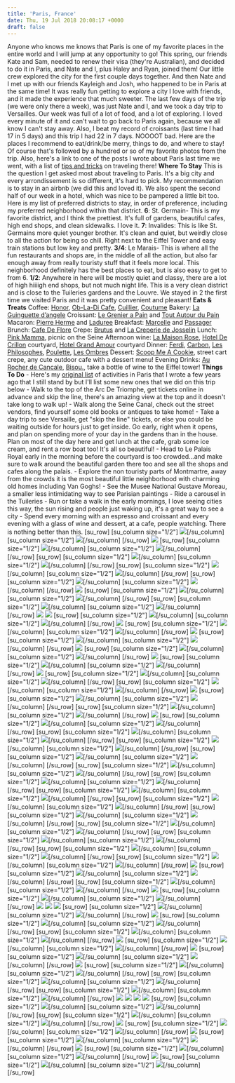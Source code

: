 ```yaml
---
title: 'Paris, France'
date: Thu, 19 Jul 2018 20:08:17 +0000
draft: false
---
```


Anyone who knows me knows that Paris is one of my favorite places in the entire world and I will jump at any opportunity to go! This spring, our friends Kate and Sam, needed to renew their visa (they're Australian), and decided to do it in Paris, and Nate and I, plus Haley and Ryan, joined them! Our little crew explored the city for the first couple days together. And then Nate and I met up with our friends Kayleigh and Josh, who happened to be in Paris at the same time! It was really fun getting to explore a city I love with friends, and it made the experience that much sweeter. The last few days of the trip (we were only there a week), was just Nate and I, and we took a day trip to Versailles. Our week was full of a lot of food, and a lot of exploring. I loved every minute of it and can't wait to go back to Paris again, because we all know I can't stay away. Also, I beat my record of croissants (last time I had 17 in 5 days) and this trip I had 22 in 7 days. NOOOOT bad. Here are the places I recommend to eat/drink/be merry, things to do, and where to stay! Of course that's followed by a hundred or so of my favorite photos from the trip. Also, here's a link to one of the posts I wrote about Paris last time we went, with a list of [tips and tricks](http://jennajuby.com/2017/05/09/paris-part-1/) on traveling there! **Where To Stay** This is the question I get asked most about traveling to Paris. It's a big city and every arrondissement is so different, it's hard to pick. My recommendation is to stay in an airbnb (we did this and loved it). We also spent the second half of our week in a hotel, which was nice to be pampered a little bit too. Here is my list of preferred districts to stay, in order of preference, including my preferred neighborhood within that district. **6**: St. Germain- This is my favorite district, and I think the prettiest. It's full of gardens, beautiful cafes, high end shops, and clean sidewalks. I love it. **7**: Invalides: This is like St. Germains more quiet younger brother. It's clean and quiet, but weirdly close to all the action for being so chill. Right next to the Eiffel Tower and easy train stations but low key and pretty. **3/4**: Le Marais- This is where all the fun restaurants and shops are, in the middle of all the action, but also far enough away from really touristy stuff that it feels more local. This neighborhood definitely has the best places to eat, but is also easy to get to from 6. **1/2**: Anywhere in here will be mostly quiet and classy, there are a lot of high hiiiigh end shops, but not much night life. This is a very clean district and is close to the Tuileries gardens and the Louvre. We stayed in 2 the first time we visited Paris and it was pretty convenient and pleasant! **Eats & Treats** Coffee: [Honor](https://www.instagram.com/honorcafe/), [Ob-La-Di Cafe](https://www.instagram.com/obladicafe/?hl=en), [Cuillier](https://www.instagram.com/cuillierparis/?hl=en), [Coutume](https://www.instagram.com/coutumecafe/?hl=en) Bakery: [La Guinguette d’angele](https://www.instagram.com/laguinguettedangele/?hl=en) Croissant: [Le Grenier a Pain](http://legrenierapain.com/) and [Tout Autour du Pain](https://www.facebook.com/pages/Tout-Autour-du-Pain/927695087302384) Macaron: [Pierre Herme](https://www.instagram.com/pierreherme/?hl=en) and [Laduree](https://www.instagram.com/maisonladuree/?hl=en) Breakfast: [Marcelle](https://www.instagram.com/restaurant_marcelle/?hl=en) and [Passager](https://www.instagram.com/passager_cafe/?hl=en) Brunch: [Cafe De Flore](http://cafedeflore.fr/) Crepe: [Brutus](https://www.instagram.com/brutus_paris/) and [La Creperie de Josselin](https://www.google.com/maps/place/La+Cr%C3%AAperie+de+Josselin/@48.841703,2.3232243,17z/data=!3m1!4b1!4m5!3m4!1s0x47e671cc0a8a9235:0xf280f216bb7c8d28!8m2!3d48.841703!4d2.325413) Lunch: [Pink Mamma](https://www.instagram.com/explore/tags/pinkmamma/), picnic on the Seine Afternoon wine: [La Maison Rose](https://www.instagram.com/explore/locations/125124958207068/la-maison-rose/), [Hotel De Crillon](https://www.instagram.com/rwcrillon/) courtyard, [Hotel Grand Amour](https://www.instagram.com/explore/tags/hotelgrandamour/) courtyard Dinner: [Ferdi](https://www.instagram.com/ferdirestaurant/), [Carbon](https://www.instagram.com/carbon_paris/), [Les Philosophes](https://www.instagram.com/explore/locations/340222/les-philosophes/), [Poulette](https://www.instagram.com/pouletterestaurant/), [Les Ombres](https://www.instagram.com/explore/locations/217214915/les-ombres/) Dessert: [Scoop Me A Cookie](https://www.instagram.com/scoopmeacookie/), street cart crepe, any cute outdoor cafe with a dessert menu! Evening Drinks: [Au Rocher de Cancale](https://www.instagram.com/explore/tags/aurocherdecancale/), [Bisou.](https://www.instagram.com/bar_bisou/), take a bottle of wine to the Eiffel tower! **Things To Do** \- Here's my [original list](http://jennajuby.com/2017/07/12/paris-part-2/) of activities in Paris that I wrote a few years ago that I still stand by but I'll list some new ones that we did on this trip below - Walk to the top of the Arc De Triomphe, get tickets online in advance and skip the line, there's an amazing view at the top and it doesn't take long to walk up! - Walk along the Seine Canal, check out the street vendors, find yourself some old books or antiques to take home! - Take a day trip to see Versaille, get "skip the line" tickets, or else you could be waiting outside for hours just to get inside. Go early, right when it opens, and plan on spending more of your day in the gardens than in the house. Plan on most of the day here and get lunch at the cafe, grab some ice cream, and rent a row boat too! It's all so beautiful! - Head to Le Palais Royal early in the morning before the courtyard is too crowded...and make sure to walk around the beautiful garden there too and see all the shops and cafes along the palais. - Explore the non touristy parts of Montmartre, away from the crowds it is the most beautiful little neighborhood with charming old homes including Van Goghs! - See the Musee National Gustave Moreau, a smaller less intimidating way to see Parisian paintings - Ride a carousel in the Tuileries - Run or take a walk in the early mornings, I love seeing cities this way, the sun rising and people just waking up, it's a great way to see a city - Spend every morning with an espresso and croissant and every evening with a glass of wine and dessert, at a cafe, people watching. There is nothing better than this. \[su\_row\] \[su\_column size="1/2"\] ![](http://jennajuby.com/wp-content/uploads/2018/07/Paris_Blog-1.jpg)\[/su\_column\] \[su\_column size="1/2"\] ![](http://jennajuby.com/wp-content/uploads/2018/07/Paris_Blog-2.jpg)\[/su\_column\] \[/su\_row\] ![](http://jennajuby.com/wp-content/uploads/2018/07/Paris_Blog-4.jpg) \[su\_row\] \[su\_column size="1/2"\] ![](http://jennajuby.com/wp-content/uploads/2018/07/Paris_Blog-3.jpg)\[/su\_column\] \[su\_column size="1/2"\] ![](http://jennajuby.com/wp-content/uploads/2018/07/Paris_Blog-5.jpg)\[/su\_column\] \[/su\_row\] \[su\_row\] \[su\_column size="1/2"\] ![](http://jennajuby.com/wp-content/uploads/2018/07/Paris_Blog-7.jpg)\[/su\_column\] \[su\_column size="1/2"\] ![](http://jennajuby.com/wp-content/uploads/2018/07/Paris_Blog-6.jpg)\[/su\_column\] \[/su\_row\] \[su\_row\] \[su\_column size="1/2"\] ![](http://jennajuby.com/wp-content/uploads/2018/07/Paris_Blog-9.jpg)\[/su\_column\] \[su\_column size="1/2"\] ![](http://jennajuby.com/wp-content/uploads/2018/07/Paris_Blog-11.jpg)\[/su\_column\] \[/su\_row\] \[su\_row\] \[su\_column size="1/2"\] ![](http://jennajuby.com/wp-content/uploads/2018/07/Paris_Blog-8.jpg)\[/su\_column\] \[su\_column size="1/2"\] ![](http://jennajuby.com/wp-content/uploads/2018/07/Paris_Blog-10.jpg)\[/su\_column\] \[/su\_row\] ![](http://jennajuby.com/wp-content/uploads/2018/07/Paris_Blog-12.jpg) \[su\_row\] \[su\_column size="1/2"\] ![](http://jennajuby.com/wp-content/uploads/2018/07/Paris_Blog-13.jpg)\[/su\_column\] \[su\_column size="1/2"\] ![](http://jennajuby.com/wp-content/uploads/2018/07/Paris_Blog-14.jpg)\[/su\_column\] \[/su\_row\] \[su\_row\] \[su\_column size="1/2"\] ![](http://jennajuby.com/wp-content/uploads/2018/07/Paris_Blog-15.jpg)\[/su\_column\] \[su\_column size="1/2"\] ![](http://jennajuby.com/wp-content/uploads/2018/07/Paris_Blog-45.jpg)\[/su\_column\] \[/su\_row\] ![](http://jennajuby.com/wp-content/uploads/2018/07/Paris_Blog-19.jpg) ![](http://jennajuby.com/wp-content/uploads/2018/07/Paris_Blog-18.jpg) \[su\_row\] \[su\_column size="1/2"\] ![](http://jennajuby.com/wp-content/uploads/2018/07/Paris_Blog-16.jpg)\[/su\_column\] \[su\_column size="1/2"\] ![](http://jennajuby.com/wp-content/uploads/2018/07/Paris_Blog-17.jpg)\[/su\_column\] \[/su\_row\] ![](http://jennajuby.com/wp-content/uploads/2018/07/Paris_Blog-20.jpg) \[su\_row\] \[su\_column size="1/2"\] ![](http://jennajuby.com/wp-content/uploads/2018/07/Paris_Blog-21.jpg)\[/su\_column\] \[su\_column size="1/2"\] ![](http://jennajuby.com/wp-content/uploads/2018/07/Paris_Blog-23.jpg)\[/su\_column\] \[/su\_row\] ![](http://jennajuby.com/wp-content/uploads/2018/07/Paris_Blog-22.jpg) \[su\_row\] \[su\_column size="1/2"\] ![](http://jennajuby.com/wp-content/uploads/2018/07/Paris_Blog-25.jpg)\[/su\_column\] \[su\_column size="1/2"\] ![](http://jennajuby.com/wp-content/uploads/2018/07/Paris_Blog-26.jpg)\[/su\_column\] \[/su\_row\] ![](http://jennajuby.com/wp-content/uploads/2018/07/Paris_Blog-27.jpg) \[su\_row\] \[su\_column size="1/2"\] ![](http://jennajuby.com/wp-content/uploads/2018/07/Paris_Blog-58.jpg)\[/su\_column\] \[su\_column size="1/2"\] ![](http://jennajuby.com/wp-content/uploads/2018/07/Paris_Blog-28.jpg)\[/su\_column\] \[/su\_row\] ![](http://jennajuby.com/wp-content/uploads/2018/07/Paris_Blog-35.jpg) \[su\_row\] \[su\_column size="1/2"\] ![](http://jennajuby.com/wp-content/uploads/2018/07/Paris_Blog-29.jpg)\[/su\_column\] \[su\_column size="1/2"\] ![](http://jennajuby.com/wp-content/uploads/2018/07/Paris_Blog-46.jpg)\[/su\_column\] \[/su\_row\] ![](http://jennajuby.com/wp-content/uploads/2018/07/Paris_Blog-33.jpg) \[su\_row\] \[su\_column size="1/2"\] ![](http://jennajuby.com/wp-content/uploads/2018/07/Paris_Blog-31.jpg)\[/su\_column\] \[su\_column size="1/2"\] ![](http://jennajuby.com/wp-content/uploads/2018/07/Paris_Blog-30.jpg)\[/su\_column\] \[/su\_row\] \[su\_row\] \[su\_column size="1/2"\] ![](http://jennajuby.com/wp-content/uploads/2018/07/Paris_Blog-32.jpg)\[/su\_column\] \[su\_column size="1/2"\] ![](http://jennajuby.com/wp-content/uploads/2018/07/Paris_Blog-34.jpg)\[/su\_column\] \[/su\_row\] ![](http://jennajuby.com/wp-content/uploads/2018/07/Paris_Blog-88.jpg) \[su\_row\] \[su\_column size="1/2"\] ![](http://jennajuby.com/wp-content/uploads/2018/07/Paris_Blog-38.jpg)\[/su\_column\] \[su\_column size="1/2"\] ![](http://jennajuby.com/wp-content/uploads/2018/07/Paris_Blog-39.jpg)\[/su\_column\] \[/su\_row\] \[su\_row\] \[su\_column size="1/2"\] ![](http://jennajuby.com/wp-content/uploads/2018/07/Paris_Blog-42.jpg)\[/su\_column\] \[su\_column size="1/2"\] ![](http://jennajuby.com/wp-content/uploads/2018/07/Paris_Blog-40.jpg)\[/su\_column\] \[/su\_row\] ![](http://jennajuby.com/wp-content/uploads/2018/07/Paris_Blog-41.jpg) \[su\_row\] \[su\_column size="1/2"\] ![](http://jennajuby.com/wp-content/uploads/2018/07/Paris_Blog-36.jpg)\[/su\_column\] \[su\_column size="1/2"\] ![](http://jennajuby.com/wp-content/uploads/2018/07/Paris_Blog-43.jpg)\[/su\_column\] \[/su\_row\] \[su\_row\] \[su\_column size="1/2"\] ![](http://jennajuby.com/wp-content/uploads/2018/07/Paris_Blog-44.jpg)\[/su\_column\] \[su\_column size="1/2"\] ![](http://jennajuby.com/wp-content/uploads/2018/07/Paris_Blog-124.jpg)\[/su\_column\] \[/su\_row\] \[su\_row\] \[su\_column size="1/2"\] ![](http://jennajuby.com/wp-content/uploads/2018/07/Paris_Blog-47.jpg)\[/su\_column\] \[su\_column size="1/2"\] ![](http://jennajuby.com/wp-content/uploads/2018/07/Paris_Blog-48.jpg)\[/su\_column\] \[/su\_row\] \[su\_row\] \[su\_column size="1/2"\] ![](http://jennajuby.com/wp-content/uploads/2018/07/Paris_Blog-50.jpg)\[/su\_column\] \[su\_column size="1/2"\] ![](http://jennajuby.com/wp-content/uploads/2018/07/Paris_Blog-51.jpg)\[/su\_column\] \[/su\_row\] \[su\_row\] \[su\_column size="1/2"\] ![](http://jennajuby.com/wp-content/uploads/2018/07/Paris_Blog-52.jpg)\[/su\_column\] \[su\_column size="1/2"\] ![](http://jennajuby.com/wp-content/uploads/2018/07/Paris_Blog-56.jpg)\[/su\_column\] \[/su\_row\] \[su\_row\] \[su\_column size="1/2"\] ![](http://jennajuby.com/wp-content/uploads/2018/07/Paris_Blog-53.jpg)\[/su\_column\] \[su\_column size="1/2"\] ![](http://jennajuby.com/wp-content/uploads/2018/07/Paris_Blog-49.jpg)\[/su\_column\] \[/su\_row\] \[su\_row\] \[su\_column size="1/2"\] ![](http://jennajuby.com/wp-content/uploads/2018/07/Paris_Blog-54.jpg)\[/su\_column\] \[su\_column size="1/2"\] ![](http://jennajuby.com/wp-content/uploads/2018/07/Paris_Blog-55.jpg)\[/su\_column\] \[/su\_row\] \[su\_row\] \[su\_column size="1/2"\] ![](http://jennajuby.com/wp-content/uploads/2018/07/Paris_Blog-37.jpg)\[/su\_column\] \[su\_column size="1/2"\] ![](http://jennajuby.com/wp-content/uploads/2018/07/Paris_Blog-24.jpg)\[/su\_column\] \[/su\_row\] \[su\_row\] \[su\_column size="1/2"\] ![](http://jennajuby.com/wp-content/uploads/2018/07/Paris_Blog-59.jpg)\[/su\_column\] \[su\_column size="1/2"\] ![](http://jennajuby.com/wp-content/uploads/2018/07/Paris_Blog-60.jpg)\[/su\_column\] \[/su\_row\] \[su\_row\] \[su\_column size="1/2"\] ![](http://jennajuby.com/wp-content/uploads/2018/07/Paris_Blog-62.jpg)\[/su\_column\] \[su\_column size="1/2"\] ![](http://jennajuby.com/wp-content/uploads/2018/07/Paris_Blog-61.jpg)\[/su\_column\] \[/su\_row\] \[su\_row\] \[su\_column size="1/2"\] ![](http://jennajuby.com/wp-content/uploads/2018/07/Paris_Blog-64.jpg)\[/su\_column\] \[su\_column size="1/2"\] ![](http://jennajuby.com/wp-content/uploads/2018/07/Paris_Blog-65.jpg)\[/su\_column\] \[/su\_row\] \[su\_row\] \[su\_column size="1/2"\] ![](http://jennajuby.com/wp-content/uploads/2018/07/Paris_Blog-67.jpg)\[/su\_column\] \[su\_column size="1/2"\] ![](http://jennajuby.com/wp-content/uploads/2018/07/Paris_Blog-66.jpg)\[/su\_column\] \[/su\_row\] \[su\_row\] \[su\_column size="1/2"\] ![](http://jennajuby.com/wp-content/uploads/2018/07/Paris_Blog-69.jpg)\[/su\_column\] \[su\_column size="1/2"\] ![](http://jennajuby.com/wp-content/uploads/2018/07/Paris_Blog-68.jpg)\[/su\_column\] \[/su\_row\] ![](http://jennajuby.com/wp-content/uploads/2018/07/Paris_Blog-70.jpg) \[su\_row\] \[su\_column size="1/2"\] ![](http://jennajuby.com/wp-content/uploads/2018/07/Paris_Blog-71.jpg)\[/su\_column\] \[su\_column size="1/2"\] ![](http://jennajuby.com/wp-content/uploads/2018/07/Paris_Blog-72.jpg)\[/su\_column\] \[/su\_row\] \[su\_row\] \[su\_column size="1/2"\] ![](http://jennajuby.com/wp-content/uploads/2018/07/Paris_Blog-73.jpg)\[/su\_column\] \[su\_column size="1/2"\] ![](http://jennajuby.com/wp-content/uploads/2018/07/Paris_Blog-78.jpg)\[/su\_column\] \[/su\_row\] ![](http://jennajuby.com/wp-content/uploads/2018/07/Paris_Blog-75.jpg) \[su\_row\] \[su\_column size="1/2"\] ![](http://jennajuby.com/wp-content/uploads/2018/07/Paris_Blog-74.jpg)\[/su\_column\] \[su\_column size="1/2"\] ![](http://jennajuby.com/wp-content/uploads/2018/07/Paris_Blog-76.jpg)\[/su\_column\] \[/su\_row\] ![](http://jennajuby.com/wp-content/uploads/2018/07/Paris_Blog-77.jpg) ![](http://jennajuby.com/wp-content/uploads/2018/07/Paris_Blog-81.jpg) ![](http://jennajuby.com/wp-content/uploads/2018/07/Paris_Blog-79.jpg) \[su\_row\] \[su\_column size="1/2"\] ![](http://jennajuby.com/wp-content/uploads/2018/07/Paris_Blog-80.jpg)\[/su\_column\] \[su\_column size="1/2"\] ![](http://jennajuby.com/wp-content/uploads/2018/07/Paris_Blog-83.jpg)\[/su\_column\] \[/su\_row\] ![](http://jennajuby.com/wp-content/uploads/2018/07/Paris_Blog-82.jpg) \[su\_row\] \[su\_column size="1/2"\] ![](http://jennajuby.com/wp-content/uploads/2018/07/Paris_Blog-85.jpg)\[/su\_column\] \[su\_column size="1/2"\] ![](http://jennajuby.com/wp-content/uploads/2018/07/Paris_Blog-86.jpg)\[/su\_column\] \[/su\_row\] \[su\_row\] \[su\_column size="1/2"\] ![](http://jennajuby.com/wp-content/uploads/2018/07/Paris_Blog-84.jpg)\[/su\_column\] \[su\_column size="1/2"\] ![](http://jennajuby.com/wp-content/uploads/2018/07/Paris_Blog-87.jpg)\[/su\_column\] \[/su\_row\] ![](http://jennajuby.com/wp-content/uploads/2018/07/Paris_Blog-94.jpg) \[su\_row\] \[su\_column size="1/2"\] ![](http://jennajuby.com/wp-content/uploads/2018/07/Paris_Blog-93.jpg)\[/su\_column\] \[su\_column size="1/2"\] ![](http://jennajuby.com/wp-content/uploads/2018/07/Paris_Blog-91.jpg)\[/su\_column\] \[/su\_row\] ![](http://jennajuby.com/wp-content/uploads/2018/07/Paris_Blog-92.jpg) \[su\_row\] \[su\_column size="1/2"\] ![](http://jennajuby.com/wp-content/uploads/2018/07/Paris_Blog-90.jpg)\[/su\_column\] \[su\_column size="1/2"\] ![](http://jennajuby.com/wp-content/uploads/2018/07/Paris_Blog-95.jpg)\[/su\_column\] \[/su\_row\] ![](http://jennajuby.com/wp-content/uploads/2018/07/Paris_Blog-98.jpg) \[su\_row\] \[su\_column size="1/2"\] ![](http://jennajuby.com/wp-content/uploads/2018/07/Paris_Blog-96.jpg)\[/su\_column\] \[su\_column size="1/2"\] ![](http://jennajuby.com/wp-content/uploads/2018/07/Paris_Blog-97.jpg)\[/su\_column\] \[/su\_row\] \[su\_row\] \[su\_column size="1/2"\] ![](http://jennajuby.com/wp-content/uploads/2018/07/Paris_Blog-100.jpg)\[/su\_column\] \[su\_column size="1/2"\] ![](http://jennajuby.com/wp-content/uploads/2018/07/Paris_Blog-99.jpg)\[/su\_column\] \[/su\_row\] \[su\_row\] \[su\_column size="1/2"\] ![](http://jennajuby.com/wp-content/uploads/2018/07/Paris_Blog-101.jpg)\[/su\_column\] \[su\_column size="1/2"\] ![](http://jennajuby.com/wp-content/uploads/2018/07/Paris_Blog-103.jpg)\[/su\_column\] \[/su\_row\] ![](http://jennajuby.com/wp-content/uploads/2018/07/Paris_Blog-102.jpg) ![](http://jennajuby.com/wp-content/uploads/2018/07/Paris_Blog-57.jpg) ![](http://jennajuby.com/wp-content/uploads/2018/07/Paris_Blog-119.jpg) ![](http://jennajuby.com/wp-content/uploads/2018/07/Paris_Blog-114.jpg) \[su\_row\] \[su\_column size="1/2"\] ![](http://jennajuby.com/wp-content/uploads/2018/07/Paris_Blog-104.jpg)\[/su\_column\] \[su\_column size="1/2"\] ![](http://jennajuby.com/wp-content/uploads/2018/07/Paris_Blog-121.jpg)\[/su\_column\] \[/su\_row\] \[su\_row\] \[su\_column size="1/2"\] ![](http://jennajuby.com/wp-content/uploads/2018/07/Paris_Blog-113.jpg)\[/su\_column\] \[su\_column size="1/2"\] ![](http://jennajuby.com/wp-content/uploads/2018/07/Paris_Blog-109.jpg)\[/su\_column\] \[/su\_row\] ![](http://jennajuby.com/wp-content/uploads/2018/07/Paris_Blog-105.jpg) \[su\_row\] \[su\_column size="1/2"\] ![](http://jennajuby.com/wp-content/uploads/2018/07/Paris_Blog-118.jpg)\[/su\_column\] \[su\_column size="1/2"\] ![](http://jennajuby.com/wp-content/uploads/2018/07/Paris_Blog-117.jpg)\[/su\_column\] \[/su\_row\] ![](http://jennajuby.com/wp-content/uploads/2018/07/Paris_Blog-106.jpg) \[su\_row\] \[su\_column size="1/2"\] ![](http://jennajuby.com/wp-content/uploads/2018/07/Paris_Blog-120.jpg)\[/su\_column\] \[su\_column size="1/2"\] ![](http://jennajuby.com/wp-content/uploads/2018/07/Paris_Blog-111.jpg)\[/su\_column\] \[/su\_row\] ![](http://jennajuby.com/wp-content/uploads/2018/07/Paris_Blog-115.jpg) \[su\_row\] \[su\_column size="1/2"\] ![](http://jennajuby.com/wp-content/uploads/2018/07/Paris_Blog-116.jpg)\[/su\_column\] \[su\_column size="1/2"\] ![](http://jennajuby.com/wp-content/uploads/2018/07/Paris_Blog-112.jpg)\[/su\_column\] \[/su\_row\] ![](http://jennajuby.com/wp-content/uploads/2018/07/Paris_Blog-122.jpg) \[su\_row\] \[su\_column size="1/2"\] ![](http://jennajuby.com/wp-content/uploads/2018/07/Paris_Blog-110.jpg)\[/su\_column\] \[su\_column size="1/2"\] ![](http://jennajuby.com/wp-content/uploads/2018/07/Paris_Blog-123.jpg)\[/su\_column\] \[/su\_row\]